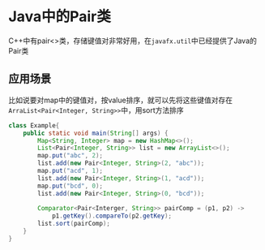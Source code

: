 # Java中的Pair类

C++中有pair<>类，存储键值对非常好用，在`javafx.util`中已经提供了Java的Pair类

## 应用场景

比如说要对map中的键值对，按value排序，就可以先将这些键值对存在`ArraList<Pair<Integer, String>>`中，用sort方法排序

```java
class Example{
    public static void main(String[] args) {
        Map<String, Integer> map = new HashMap<>();
        List<Pair<Integer, String>> list = new ArrayList<>();
        map.put("abc", 2);
        list.add(new Pair<Integer, String>(2, "abc"));
        map.put("acd", 1);
        list.add(new Pair<Integer, String>(1, "acd"));
        map.put("bcd", 0);
        list.add(new Pair<Integer, String>(0, "bcd"));
        
        Comparator<Pair<Interger, String>> pairComp = (p1, p2) -> 
            p1.getKey().compareTo(p2.getKey);
        list.sort(pairComp);
    }
}
```

